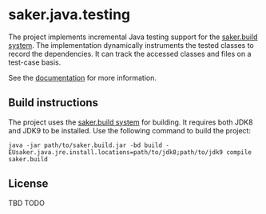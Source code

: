 # saker.java.testing

The project implements incremental Java testing support for the [saker.build system](https://saker.build). The implementation dynamically instruments the tested classes to record the dependencies. It can track the accessed classes and files on a test-case basis.

See the [documentation](https://saker.build/saker.java.testing/doc/) for more information.

## Build instructions

The project uses the [saker.build system](https://saker.build) for building. It requires both JDK8 and JDK9 to be installed. Use the following command to build the project:

```
java -jar path/to/saker.build.jar -bd build -EUsaker.java.jre.install.locations=path/to/jdk8;path/to/jdk9 compile saker.build
```

## License

TBD TODO